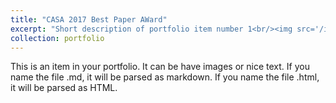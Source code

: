 ```yaml
---
title: "CASA 2017 Best Paper AWard"
excerpt: "Short description of portfolio item number 1<br/><img src='/images/CASA Best Paper Award.png'>"
collection: portfolio
---
```


This is an item in your portfolio. It can be have images or nice text. If you name the file .md, it will be parsed as markdown. If you name the file .html, it will be parsed as HTML. 
